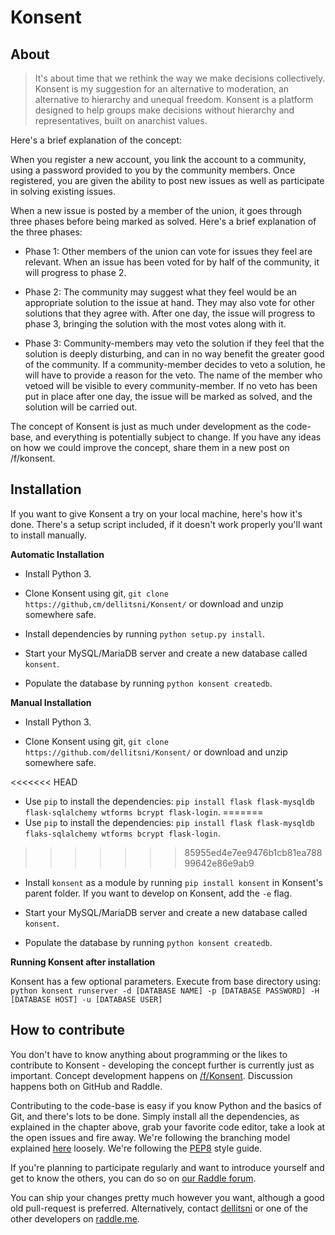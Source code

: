 # Konsent

## About

> It's about time that we rethink the way we make decisions collectively. Konsent is my suggestion for an alternative to moderation, an alternative to hierarchy and unequal freedom. Konsent is a platform designed to help groups make decisions without hierarchy and representatives, built on anarchist values.

Here's a brief explanation of the concept:

When you register a new account, you link the account to a community, using a password provided to you by the community members. Once registered, you are given the ability to post new issues as well as participate in solving existing issues.

When a new issue is posted by a member of the union, it goes through three phases before being marked as solved. Here's a brief explanation of the three phases:

- Phase 1: Other members of the union can vote for issues they feel are relevant. When an issue has been voted for by half of the community, it will progress to phase 2.

- Phase 2: The community may suggest what they feel would be an appropriate solution to the issue at hand. They may also vote for other solutions that they agree with. After one day, the issue will progress to phase 3, bringing the solution with the most votes along with it.

- Phase 3: Community-members may veto the solution if they feel that the solution is deeply disturbing, and can in no way benefit the greater good of the community. If a community-member decides to veto a solution, he will have to provide a reason for the veto. The name of the member who vetoed will be visible to every community-member. If no veto has been put in place after one day, the issue will be marked as solved, and the solution will be carried out.

The concept of Konsent is just as much under development as the code-base, and everything is potentially subject to change. If you have any ideas on how we could improve the concept, share them in a new post on /f/konsent.

## Installation

If you want to give Konsent a try on your local machine, here's how it's done. There's a setup script included, if it doesn't work properly you'll want to install manually.

**Automatic Installation**

- Install Python 3.

- Clone Konsent using git, `git clone https://github,cm/dellitsni/Konsent/` or download and unzip somewhere safe.

- Install dependencies by running `python setup.py install`.

- Start your MySQL/MariaDB server and create a new database called `konsent`.

- Populate the database by running `python konsent createdb`.

**Manual Installation**

- Install Python 3.

- Clone Konsent using git, `git clone https://github.com/dellitsni/Konsent/` or download and unzip somewhere safe.

<<<<<<< HEAD
- Use `pip` to install the dependencies: `pip install flask flask-mysqldb flask-sqlalchemy wtforms bcrypt flask-login`. 
=======
- Use `pip` to install the dependencies: `pip install flask flask-mysqldb flaks-sqlalchemy wtforms bcrypt flask-login`. 
>>>>>>> 85955ed4e7ee9476b1cb81ea78899642e86e9ab9

- Install `konsent` as a module by running `pip install konsent` in Konsent's parent folder. If you want to develop on Konsent, add the `-e` flag.

- Start your MySQL/MariaDB server and create a new database called `konsent`.

- Populate the database by running `python konsent createdb`.

**Running Konsent after installation**

Konsent has a few optional parameters. Execute from base directory using: `python konsent runserver -d [DATABASE NAME] -p [DATABASE PASSWORD] -H [DATABASE HOST] -u [DATABASE USER]`

## How to contribute

You don't have to know anything about programming or the likes to contribute to Konsent - developing the concept further is currently just as important. Concept development happens on [/f/Konsent](https://raddle.me/f/Konsent). Discussion happens both on GitHub and Raddle.

Contributing to the code-base is easy if you know Python and the basics of Git, and there's lots to be done. Simply install all the dependencies, as explained in the chapter above, grab your favorite code editor, take a look at the open issues and fire away. We're following the branching model explained [here](https://nvie.com/posts/a-successful-git-branching-model/) loosely. We're following the [PEP8](https://pep8.org/) style guide.

If you're planning to participate regularly and want to introduce yourself and get to know the others, you can do so on [our Raddle forum](https://raddle.me/f/Konsent).

You can ship your changes pretty much however you want, although a good old pull-request is preferred. Alternatively, contact [dellitsni](https://raddle.me/u/dellitsni) or one of the other developers on [raddle.me](https://raddle.me).
